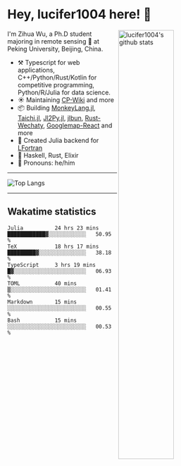 # Hey, lucifer1004 here! :wave:

<img width="50%" align="right" alt="lucifer1004's github stats" src="https://github-readme-stats.vercel.app/api?username=lucifer1004&show_icons=true">

I'm Zihua Wu, a Ph.D student majoring in remote sensing :satellite: at Peking University, Beijing, China.

- :hammer_and_pick: Typescript for web applications, C++/Python/Rust/Kotlin for competitive programming, Python/R/Julia for data science.
- :sunny: Maintaining [CP-Wiki](https://cp-wiki.vercel.app) and more 
- :package: Building [MonkeyLang.jl](https://github.com/lucifer1004/MonkeyLang.jl), [Taichi.jl](https://github.com/lucifer1004/Taichi.jl), [Jl2Py.jl](https://github.com/lucifer1004/Jl2Py.jl), [jlbun](https://github.com/lucifer1004/jlbun), [Rust-Wechaty](https://github.com/wechaty/rust-wechaty), [Googlemap-React](https://github.com/googlemap-react/googlemap-react) and more
- :sparkler: Created Julia backend for [LFortran](https://github.com/lfortran/lfortran)
- :seedling: Haskell, Rust, Elixir
- :man: Pronouns: he/him

---

![Top Langs](https://github-readme-stats.vercel.app/api/top-langs/?username=lucifer1004&layout=compact)

---

## Wakatime statistics

<!--START_SECTION:waka-->

```text
Julia          24 hrs 23 mins  ████████████▓░░░░░░░░░░░░   50.95 %
TeX            18 hrs 17 mins  █████████▓░░░░░░░░░░░░░░░   38.18 %
TypeScript     3 hrs 19 mins   █▓░░░░░░░░░░░░░░░░░░░░░░░   06.93 %
TOML           40 mins         ▒░░░░░░░░░░░░░░░░░░░░░░░░   01.41 %
Markdown       15 mins         ░░░░░░░░░░░░░░░░░░░░░░░░░   00.55 %
Bash           15 mins         ░░░░░░░░░░░░░░░░░░░░░░░░░   00.53 %
```

<!--END_SECTION:waka-->
